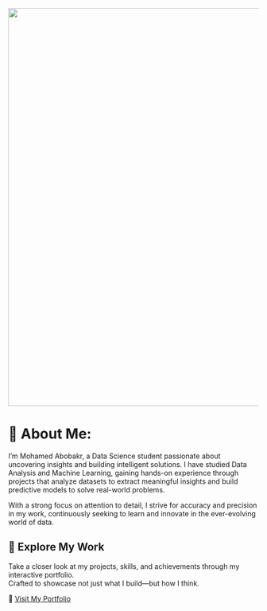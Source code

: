 <div align="center">
<img src="https://media.licdn.com/dms/image/C4D12AQESj72-s5gEKg/article-cover_image-shrink_720_1280/0/1626753867110?e=2147483647&v=beta&t=JOALVxWjySgR37iCdRMhNGmpCyYYDXlPdWk212JXdII" align="center" style="width: 800" />
</div>  

# 💫 About Me: 
I’m Mohamed Abobakr, a Data Science student passionate about uncovering insights and building intelligent solutions. I have studied Data Analysis and Machine Learning, gaining hands-on experience through projects that analyze datasets to extract meaningful insights and build predictive models to solve real-world problems.

With a strong focus on attention to detail, I strive for accuracy and precision in my work, continuously seeking to learn and innovate in the ever-evolving world of data.
</div>  

</div> 

## 🚀 Explore My Work

Take a closer look at my projects, skills, and achievements through my interactive portfolio.  
Crafted to showcase not just what I build—but how I think.

🔗 [Visit My Portfolio](https://portfolio-for-m7md.vercel.app/)


<!--

# 🖥️ Tech Skills: 
<table style="background-color: black; color: white; border: none; border-radius: 15px; overflow: hidden;">
  <tbody>
    <tr>
      <td align="center" style="border: none;">
        <a href="https://www.python.org/" style="color: white;">
          <img src="https://skillicons.dev/icons?i=py" width="50" height="50"/>
        </a>
        <br>Pyton
      </td>
      <td align="center" style="border: none;">
        <a href="https://www.mysql.com/" style="color: white;">
          <img src="https://techstack-generator.vercel.app/mysql-icon.svg" width="50" height="50" alt="MySQL"/>
        </a>
        <br>MySQL
      </td>
      <td align="center" style="border: none;">
        <a href="https://scikit-learn.org/stable/" style="color: white;">
          <img src="https://github.com/tandpfun/skill-icons/blob/main/icons/ScikitLearn-Dark.svg" alt="sklaern" width="50" height="50"/>
        </a>
        <br>Sklearn
      </td>
      <td align="center" style="border: none;">
        <a href="https://pandas.pydata.org/" style="color: white;">
          <img src="https://icon.icepanel.io/Technology/png-shadow-512/Pandas.png" alt="Pandas" width="50" height="50"/>
        </a>
        <br>Pandas
      </td>
      <td align="center" style="border: none;">
        <a href="https://plotly.com/" style="color: white;">
          <img src="https://www.vectorlogo.zone/logos/plotly/plotly-icon.svg" alt="Plotly" width="50" height="50"/>
        </a>
        <br>Plotly
      </td>
      <td align="center" style="border: none;">
        <a href="https://numpy.org/" style="color: white;">
          <img src="https://www.svgrepo.com/show/354127/numpy.svg" width="50" height="50" alt="NumPy"/>
        </a>
        <br>NumPy
      </td>
      <td align="center" style="border: none;">
        <a href="https://streamlit.io/" style="color: white;">
          <img src="https://icon.icepanel.io/Technology/svg/Streamlit.svg" width="50" height="50" alt="Streamlit"/>
        </a>
        <br>Streamlit
      </td>
      <td align="center" style="border: none;">
        <a href="https://www.crummy.com/software/BeautifulSoup/bs4/doc/" style="color: white;">
          <img src="https://miro.medium.com/v2/resize:fit:1100/format:webp/1*jN3vLj7R8m9BEpOJuMJT-w.png" width="50" height="50" alt="CSS"/>
        </a>
        <br>BeautifulSoup
      </td> 
    </tr>
  </tbody>
</table>
</div>

</div> 
  

<br/>  


## 🌐 Socials:
[![Facebook](https://img.shields.io/badge/Facebook-%231877F2.svg?logo=Facebook&logoColor=white)](https://facebook.com/Mohamed Abo Bakr) [![LinkedIn](https://img.shields.io/badge/LinkedIn-%230077B5.svg?logo=linkedin&logoColor=white)](https://linkedin.com/in/Mohamed Abobakr 🇵🇸) 

# 💻 Tech Stack:
![Python](https://img.shields.io/badge/python-3670A0?style=for-the-badge&logo=python&logoColor=ffdd54) ![Markdown](https://img.shields.io/badge/markdown-%23000000.svg?style=for-the-badge&logo=markdown&logoColor=white) ![Streamlit](https://img.shields.io/badge/Streamlit-%23FE4B4B.svg?style=for-the-badge&logo=streamlit&logoColor=white) ![MySQL](https://img.shields.io/badge/mysql-4479A1.svg?style=for-the-badge&logo=mysql&logoColor=white) ![NumPy](https://img.shields.io/badge/numpy-%23013243.svg?style=for-the-badge&logo=numpy&logoColor=white) ![Pandas](https://img.shields.io/badge/pandas-%23150458.svg?style=for-the-badge&logo=pandas&logoColor=white) ![Plotly](https://img.shields.io/badge/Plotly-%233F4F75.svg?style=for-the-badge&logo=plotly&logoColor=white) ![scikit-learn](https://img.shields.io/badge/scikit--learn-%23F7931E.svg?style=for-the-badge&logo=scikit-learn&logoColor=white) ![Git](https://img.shields.io/badge/git-%23F05033.svg?style=for-the-badge&logo=git&logoColor=white)
# 📊 GitHub Stats:
![](https://github-readme-stats.vercel.app/api?username=M7mdAboBakr&theme=dark&hide_border=false&include_all_commits=false&count_private=false)<br/>
![](https://github-readme-streak-stats.herokuapp.com/?user=M7mdAboBakr&theme=dark&hide_border=false)<br/>
![](https://github-readme-stats.vercel.app/api/top-langs/?username=M7mdAboBakr&theme=dark&hide_border=false&include_all_commits=false&count_private=false&layout=compact)

---
[![](https://visitcount.itsvg.in/api?id=M7mdAboBakr&icon=0&color=0)](https://visitcount.itsvg.in)

Proudly created with GPRM ( https://gprm.itsvg.in ) -->

